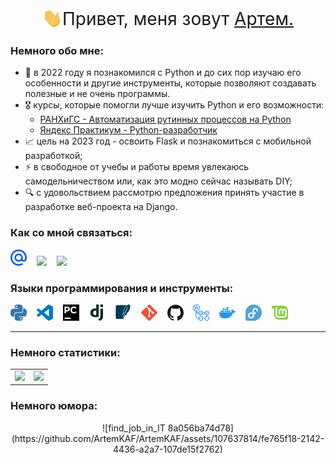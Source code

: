 <div style="display: flex; justify-content: center;">
  <div>
    <img src="./images/Hi.gif" width="32" height="32" alt="Hi!">
  </div>
  <div style="font-size: 2em;">
      Привет, меня зовут
      <a href="https://t.me/gartemKAF" target="_blank">Артем.</a>
  </div>
</div>

### Немного обо мне:
- 🌱 в 2022 году я познакомился с Python и до сих пор изучаю его особенности и другие инструменты, которые позволяют создавать полезные и не очень программы.
- 🎖️ курсы, которые помогли лучше изучить Python и его возможности:
  * [РАНХиГС - Автоматизация рутинных процессов на Python](https://github.com/ArtemKAF/ArtemKAF/blob/main/docs/ranhigs_certificate_python.pdf)
  * [Яндекс Практикум - Python-разработчик](https://github.com/ArtemKAF/ArtemKAF/blob/main/docs/YP_backend_developer.pdf)
- 📈 цель на 2023 год - освоить Flask и познакомиться с мобильной разработкой;
- ⚡ в свободное от учебы и работы время увлекаюсь самодельничеством или, как это модно сейчас называть DIY;
- 🔍 с удовольствием рассмотрю предложения принять участие в разработке веб-проекта на Django.

### Как со мной связаться:

<a href="mailto:kaf-artem@yandex.ru"><img src="./images/svg/maildotru-color.svg" width="26"></a>
&nbsp;&nbsp;
<a href="https://t.me/gartemKAF"><img src="https://cdn.simpleicons.org/telegram/#26A5E4" width="26"></a>
&nbsp;&nbsp;
<a href="https://github.com/ArtemKAF"><img src="https://cdn.simpleicons.org/github/#181717" width="26"></a>

### Языки программирования и инструменты:

<a href="https://www.python.org/"><img alt="VSCode" width="26px" src="./images/svg/python-color.svg"></a>
&nbsp;&nbsp;
<a href="https://code.visualstudio.com/"><img alt="VSCode" width="26px" src="./images/svg/visualstudiocode-color.svg"></a>
&nbsp;&nbsp;
<a href="https://www.jetbrains.com/ru-ru/pycharm/"><img alt="PyCharm" width="26px" src="./images/svg/pycharm-color.svg"></a>
&nbsp;&nbsp;
<a href="https://www.djangoproject.com/"><img alt="Django" width="26px" src="./images/svg/django-color.svg"></a>
&nbsp;&nbsp;
<a href="https://www.sqlite.org/index.html"><img alt="SQLite" width="26px" src="./images/svg/sqlite-color.svg"></a>
&nbsp;&nbsp;
<a href="https://git-scm.com/"><img alt="Git" width="26px" src="./images/svg/git-color.svg"></a>
&nbsp;&nbsp;
<a href="https://github.com/"><img alt="GitHub" width="26px" src="./images/svg/github-color.svg"></a>
&nbsp;&nbsp;
<a href="https://github.com/features/actions/"><img alt="GitHub Actions" width="26px" src="./images/svg/githubactions-color.svg"></a>
&nbsp;&nbsp;
<a href="https://www.docker.com/"><img alt="Docker" width="26px" src="./images/svg/docker-color.svg"></a>
&nbsp;&nbsp;
<a href="https://fedoraproject.org/"><img alt="Fedora" width="26px" src="./images/svg/fedora-color.svg"></a>
&nbsp;&nbsp;
<a href="https://linuxmint.com/"><img alt="Mint" width="26px" src="./images/svg/linuxmint-color.svg"></a>
<hr>

### Немного статистики:

<table cellspacing="0">
  <tr>
    <td>
      <picture>
        <source
          srcset="https://github-readme-stats.vercel.app/api/top-langs/?username=ArtemKAF&layout=compact"
        />
        <img src="https://github-readme-stats.vercel.app/api/top-langs/?username=ArtemKAF&layouts=compact" />
      </picture>
    </td>
    <td>
      <img src="https://www.codewars.com/users/ArtemKAF/badges/large"/>
    </td>
  </tr>
</table>

### Немного юмора:
<div align="center">
  ![find_job_in_IT 8a056ba74d78](https://github.com/ArtemKAF/ArtemKAF/assets/107637814/fe765f18-2142-4436-a2a7-107de15f2762)
</div>
